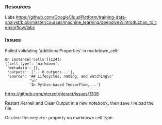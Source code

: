 
### Resources

Labs
https://github.com/GoogleCloudPlatform/training-data-analyst/blob/master/courses/machine_learning/deepdive2/introduction_to_tensorflow/labs

### Issues

Failed validating 'additionalProperties' in markdown_cell:

    On instance['cells'][124]:
    {'cell_type': 'markdown',
     'metadata': {},
     'outputs': ['...0 outputs...'],
     'source': '## Lifecycles, naming, and watching\n'
               '\n'
               'In Python-based TensorFlow,...'}
               
https://github.com/nteract/nteract/issues/1306

Restart Kernell and Clear Output in a new notebook, then save / reload the file.

Or clear the `outputs:` property on markdown cell type. 